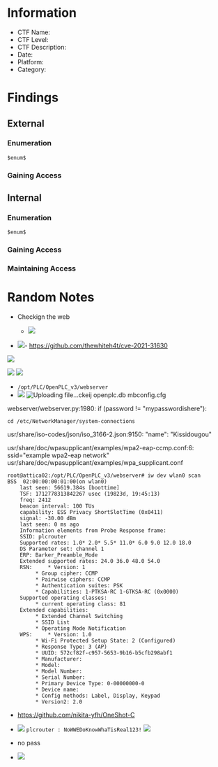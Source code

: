 # Information
- CTF Name: 
- CTF Level:
- CTF Description: 
- Date: 
- Platform: 
- Category: 

# Findings

## External
### Enumeration
`$enum$`

### Gaining Access


## Internal
### Enumeration
`$enum$`

### Gaining Access


### Maintaining Access


# Random Notes
- Checkign the web
	- ![](https://i.imgur.com/rNg34Z5.png)

- ![](https://i.imgur.com/DMWSSqV.png)- https://github.com/thewhiteh4t/cve-2021-31630

![](https://i.imgur.com/gxu8ZsY.png)

![](https://i.imgur.com/4QUjvmq.png)
![](https://i.imgur.com/MvlJkG1.png)
- `/opt/PLC/OpenPLC_v3/webserver`
- ![](https://i.imgur.com/SymmDO1.png)
![Uploading file...ckeij]()
openplc.db
mbconfig.cfg

webserver/webserver.py:1980:                    if (password != "mypasswordishere"):


```
cd /etc/NetworkManager/system-connections
```

usr/share/iso-codes/json/iso_3166-2.json:9150:      "name": "Kissidougou"

usr/share/doc/wpasupplicant/examples/wpa2-eap-ccmp.conf:6:	ssid="example wpa2-eap network"
usr/share/doc/wpasupplicant/examples/wpa_supplicant.conf

```shell
root@attica02:/opt/PLC/OpenPLC_v3/webserver# iw dev wlan0 scan
BSS  02:00:00:00:01:00(on wlan0)
	last seen: 56619.384s [boottime]
	TSF: 1712778313842267 usec (19823d, 19:45:13)
	freq: 2412
	beacon interval: 100 TUs
	capability: ESS Privacy ShortSlotTime (0x0411)
	signal: -30.00 dBm
	last seen: 0 ms ago
	Information elements from Probe Response frame:
	SSID: plcrouter
	Supported rates: 1.0* 2.0* 5.5* 11.0* 6.0 9.0 12.0 18.0 
	DS Parameter set: channel 1
	ERP: Barker_Preamble_Mode
	Extended supported rates: 24.0 36.0 48.0 54.0 
	RSN:	 * Version: 1
		 * Group cipher: CCMP
		 * Pairwise ciphers: CCMP
		 * Authentication suites: PSK
		 * Capabilities: 1-PTKSA-RC 1-GTKSA-RC (0x0000)
	Supported operating classes:
		 * current operating class: 81
	Extended capabilities:
		 * Extended Channel Switching
		 * SSID List
		 * Operating Mode Notification
	WPS:	 * Version: 1.0
		 * Wi-Fi Protected Setup State: 2 (Configured)
		 * Response Type: 3 (AP)
		 * UUID: 572cf82f-c957-5653-9b16-b5cfb298abf1
		 * Manufacturer:  
		 * Model:  
		 * Model Number:  
		 * Serial Number:  
		 * Primary Device Type: 0-00000000-0
		 * Device name:  
		 * Config methods: Label, Display, Keypad
		 * Version2: 2.0

```
- https://github.com/nikita-yfh/OneShot-C

- ![](https://i.imgur.com/xopfYPt.png)
`plcrouter : NoWWEDoKnowWhaTisReal123!`
![](https://i.imgur.com/6ulhSsN.png)
- no pass
- ![](https://i.imgur.com/4jdSxtk.png)
